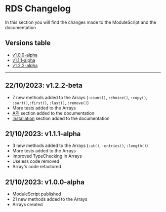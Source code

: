 # RDS Changelog

In this section you will find the changes made to the ModuleScript and the documentation

## Versions table
- [v1.0.0-alpha](#21102023-v100-alpha)
- [v1.1.1-alpha](#21102023-v111-alpha)
- [v1.2.2-alpha](#22102023-v122-beta)

---

## 22/10/2023: **v1.2.2-beta**

- 7 new methods added to the Arrays (`:count()`, `:choice()`, `:copy()`, `:sort()`,`:first()`, `:last()`, `:remove()`)
- More tests added to the Arrays
- [API](./api/data-structures.md) section added to the documentation
- [Installation](./tutorial/installation.md) section added to the documentation

## 21/10/2023: **v1.1.1-alpha**

- 3 new methods added to the Arrays (`:at()`, `:entries()`, `:length()`)
- More tests added to the Arrays
- Improved TypeChecking in Arrays
- Useless code removed
- Array's code refactored

## 21/10/2023: **v1.0.0-alpha**

- ModuleScript published
- 21 new methods added to the Arrays
- Arrays created